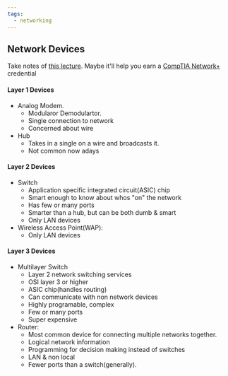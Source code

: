 ```yaml
---
tags:
  - networking
---
```

## Network Devices
Take notes of [this lecture](https://www.youtube.com/watch?v=qiQR5rTSshw&ab_channel=freeCodeCamp.org). Maybe it'll help you earn a [CompTIA Network+](https://www.comptia.org/certifications/network) credential

#### Layer 1 Devices
  - Analog Modem. 
	  - Modularor Demodulartor.
	  - Single connection to network
	  - Concerned about wire
  - Hub
	- Takes in a single on a wire and broadcasts it.
	- Not common now adays
#### Layer 2 Devices
- Switch 
	- Application specific integrated circuit(ASIC) chip
	- Smart enough to know about whos "on" the network
	- Has few or many ports
	- Smarter than a hub, but can be both dumb & smart
	- Only LAN devices
- Wireless Access Point(WAP):
	- Only LAN devices
#### Layer 3 Devices
- Multilayer Switch
	- Layer 2 network switching services
	- OSI layer 3 or higher
	- ASIC chip(handles routing)
	- Can communicate with non network devices 
	- Highly programable, complex
	- Few or many ports
	- Super expensive
- Router:
	- Most common device for connecting multiple networks together.
	- Logical network information
	- Programming for decision making instead of switches
	- LAN & non local
	- Fewer ports than a switch(generally).